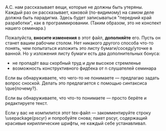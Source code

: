 

А.С. нам рассказывает вещи, которые не должны быть утеряны. Каждый раз он рассказывает, каковой (по-видимому) на самом деле должна быть парадигма. Здесь будет записываться "передний край разработки", как в программировании. (Таким образом, это не конспект нашего семинара.)

Пожалуйста, **вносите изменения** в этот файл, **дополняйте** его. Пусть он станет вашим рабочим столом. Нет никакого другого способа что-то понять, чем попытаться изложить это листу бумаги/соседу/уточке в ванной. Но у изложения листу бумаги есть два дополнительных бонуса:
* не пропадёт ваш скорбный труд и дум высокое стремленье
* возможность конструктивного фидбека от n слушателей семинара

Если вы обнаруживаете, что чего-то не понимаете — предлагаю задать вопрос сноской. Делать это предлагается с помощью синтаксиса \que{почему?}.

Если вы обнаруживаете, что что-то понимаете — просто берёте и редактируете текст.

Если у вас не компилится этот tex-файл — закомментируйте строку \usepackage{pscyr} и попробуйте снова; пакет pscyr, содержащий красивые кириллические шрифты, не каждый себе устанавливал.

